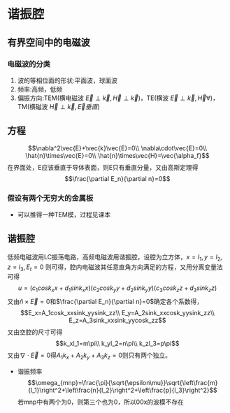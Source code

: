 # 谐振腔
## 有界空间中的电磁波
### 电磁波的分类
1. 波的等相位面的形状:平面波，球面波
2. 频率:高频，低频
3. 偏振方向:TEM(横电磁波 $\vec{E}\perp\vec{k},\vec{H}\perp\vec{k}$)，TE(横波 $\vec{E}\perp\vec{k},\vec{H}\forall$)，TM(横磁波 $\vec{H}\perp\vec{k},\vec{E}垂直$)
## 方程
$$\nabla^2\vec{E}+\vec{k}\vec{E}=0\\
\nabla\cdot\vec{E}=0\\
\hat{n}\times\vec{E}=0\\
\hat{n}\times\vec{H}=\vec{\alpha_f}$$
在界面处，E应该垂直于导体表面，则E只有垂直分量，又由高斯定理得
$$\frac{\partial E_n}{\partial n}=0$$
### 假设有两个无穷大的金属板
* 可以推得一种TEM模，过程见课本
## 谐振腔
低频电磁波用LC振荡电路，高频电磁波用谐振腔，设腔为立方体，$x=l_1,y=l_2,z=l_3,E_t=0$
则可得，腔内电磁波其任意直角方向满足的方程，又用分离变量法可得
$$u=(c_1cosk_xx+d_1sink_xx)(c_2cosk_yy+d_2sink_yy)(c_3cosk_zz+d_3sink_zz)$$
又由$\hat{n}\times\vec{E}=0$和$\frac{\partial E_n}{\partial n}=0$确定各个系数得，
$$E_x=A_1cosk_xxsink_yysink_zz\\
E_y=A_2sink_xxcosk_yysink_zz\\
E_z=A_3sink_xxsink_yycosk_zz$$
又由空腔的尺寸可得
$$k_xl_1=m\pi\\
k_yl_2=n\pi\\
k_zl_3=p\pi$$
又由$\nabla\cdot\vec{E}=0$得$A_1k_x+A_2k_y+A_3k_z=0$则只有两个独立。
* 谐振频率
$$\omega_{mnp}=\frac{\pi}{\sqrt{\epsilon\mu}}\sqrt{\left\frac{m}{l_1}\right^2+\left\frac{n}{l_2}\right^2+\left\frac{p}{l_3}\right^2}$$
若mnp中有两个为0，则第三个也为0，所以00x的波模不存在
